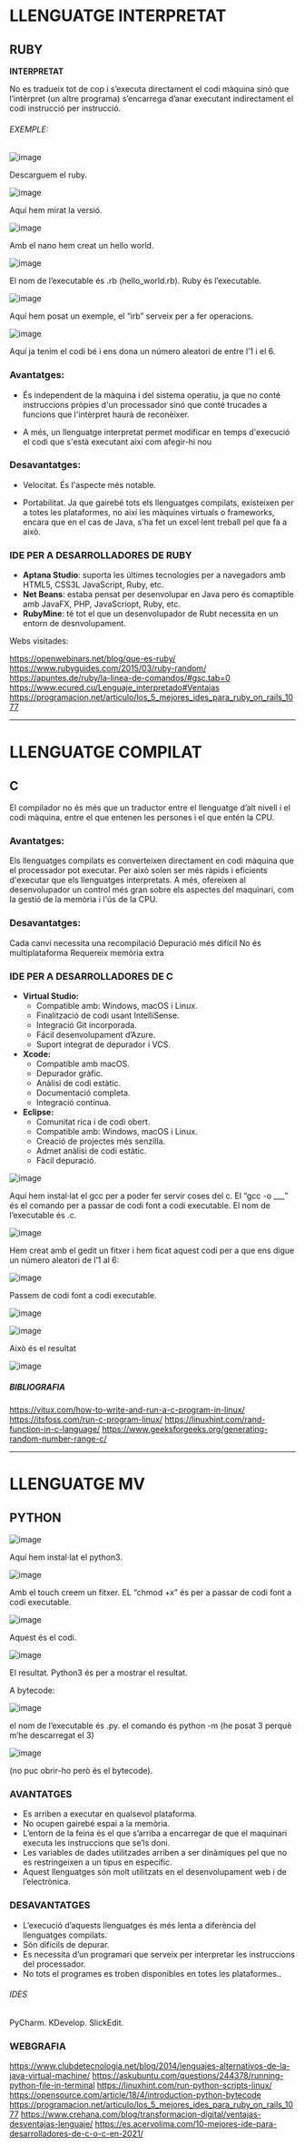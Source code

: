 # LLENGUATGE INTERPRETAT # 

## RUBY      

**INTERPRETAT**

No es tradueix tot de cop i s’executa directament el codi màquina sinó que l’intèrpret (un altre programa) s’encarrega d’anar executant indirectament el codi instrucció per instrucció.

###### EXEMPLE:


![image](https://user-images.githubusercontent.com/113586105/195207864-1b0d23a3-e841-4401-a400-47e9f5e7900f.png)

Descarguem el ruby.

![image](https://user-images.githubusercontent.com/113586105/195207967-b1536e2d-9031-4435-9e2d-18ff12a64670.png)

Aquí hem mirat la versió.

![image](https://user-images.githubusercontent.com/113586105/195208045-40b66cf9-e960-4f41-a724-1c4953b109f2.png)

Amb el nano hem creat un hello world.

![image](https://user-images.githubusercontent.com/113586105/195208089-d198d150-546d-4a29-a2bf-c36dd1ff39d4.png)


El nom de l’executable és .rb (hello_world.rb).
Ruby és l’executable.

![image](https://user-images.githubusercontent.com/113586105/195208247-3c88f7d9-0704-4478-8317-b48afa95b141.png)



Aquí hem posat un exemple, el “irb” serveix per a fer operacions.

![image](https://user-images.githubusercontent.com/113586105/195208287-7c6b3b42-60d1-4e10-b560-db27fabc25e8.png)



Aquí ja tenim el codi bé i ens dona un número aleatori de entre l’1 i el 6.
### Avantatges:

- És independent de la màquina i del sistema operatiu, ja que no conté instruccions pròpies d'un processador sinó que conté trucades a funcions que l'intèrpret haurà de reconèixer. 

- A més, un llenguatge interpretat permet modificar en temps d'execució el codi que s'està executant així com afegir-hi nou

### Desavantatges:

- Velocitat. És l'aspecte més notable.

- Portabilitat. Ja que gairebé tots els llenguatges compilats, existeixen per a totes les plataformes, no així les màquines virtuals o frameworks, encara que en el cas de Java, s'ha fet un excel·lent treball pel que fa a això.

### IDE PER A DESARROLLADORES DE RUBY
-  **Aptana Studio**: suporta les últimes tecnologies per a navegadors amb HTML5, CSS3L JavaScript, Ruby, etc.
- **Net Beans**: estaba pensat per desenvolupar en Java pero és comaptible amb JavaFX, PHP, JavaScriopt, Ruby, etc.
- **RubyMine**: té tot el que un desenvolupador de Rubt necessita en un entorn de desnvolupament.


Webs visitades:

https://openwebinars.net/blog/que-es-ruby/ 
https://www.rubyguides.com/2015/03/ruby-random/
https://apuntes.de/ruby/la-linea-de-comandos/#gsc.tab=0
https://www.ecured.cu/Lenguaje_interpretado#Ventajas
https://programacion.net/articulo/los_5_mejores_ides_para_ruby_on_rails_1077

--------------------------------------------------------------------------------------------------------------------------------------------------------

# LLENGUATGE COMPILAT

## C

El compilador no és més que un traductor entre el llenguatge d’alt nivell i el codi màquina, entre el que entenen les persones i el que entén la CPU.

### Avantatges:

Els llenguatges compilats es converteixen directament en codi màquina que el processador pot executar. Per això solen ser més ràpids i eficients d'executar que els llenguatges interpretats. A més, ofereixen al desenvolupador un control més gran sobre els aspectes del maquinari, com la gestió de la memòria i l'ús de la CPU.

### Desavantatges:

Cada canvi necessita una recompilació
Depuració més difícil
No és multiplataforma
Requereix memòria extra

### IDE PER A DESARROLLADORES DE C

- **Virtual Studio:** 
	- Compatible amb: Windows, macOS i Linux.
	- Finalització de codi usant IntelliSense.
	- Integració Git incorporada.
	- Fácil desenvolupament d’Azure.
	- Suport integrat de depurador i VCS.
- **Xcode:**
	- Compatible amb macOS.
	- Depurador gràfic.
	- Anàlisi de codi estàtic.
	- Documentació completa.
	- Integració contínua.
- **Eclipse:**
	- Comunitat rica i de codi obert.
	- Compatible amb: Windows, macOS i Linux.
	- Creació de projectes més senzilla.
	- Admet anàlisi de codi estàtic.
	- Fàcil depuració.




![image](https://user-images.githubusercontent.com/113586105/195208392-6e85234b-d1cb-42ee-94f5-c9c9e8f51e50.png)



Aquí hem instal·lat el gcc per a poder fer servir coses del c.
El “gcc -o ___” és el comando per a passar de codi font a codi executable.
El nom de l’executable és .c.

![image](https://user-images.githubusercontent.com/113586105/195208460-675d9370-a063-4534-922b-1bbce916815f.png)


Hem creat amb el gedit un fitxer i hem ficat aquest codi per a que ens digue un número aleatori de l’1 al 6:

![image](https://user-images.githubusercontent.com/113586105/195208519-8b3ae997-c239-463a-961c-071718fa4bcd.png)


Passem de codi font a codi executable.


![image](https://user-images.githubusercontent.com/113586105/195208854-1e46ee27-3d66-4c97-917c-190c1c5e6b31.png)

![image](https://user-images.githubusercontent.com/113586105/195208940-43955fde-82a0-40d3-b1f5-2a272ce30239.png)


Això és el resultat

![image](https://user-images.githubusercontent.com/113586105/195208962-6137c2ba-7c79-4170-8e52-0752c289a81e.png)


##### BIBLIOGRAFIA
https://vitux.com/how-to-write-and-run-a-c-program-in-linux/
https://itsfoss.com/run-c-program-linux/
https://linuxhint.com/rand-function-in-c-language/ 
https://www.geeksforgeeks.org/generating-random-number-range-c/


--------------------------------------------------------------------------------------------------------------------------------------------------------

# LLENGUATGE MV

## PYTHON


![image](https://user-images.githubusercontent.com/113586105/195210666-09f56db2-3c61-41cf-a83e-87462c25f23f.png)

Aquí hem instal·lat el python3.

![image](https://user-images.githubusercontent.com/113586105/195210707-26f219e8-d347-47a1-97bd-6dc5fb313b6a.png)

Amb el touch creem un fitxer.
EL “chmod +x” és per a passar de codi font a codi executable.

![image](https://user-images.githubusercontent.com/113586105/195210751-cfa3af00-e8a5-43ea-b06b-ef1972bb84d1.png)

Aquest és el codi.

![image](https://user-images.githubusercontent.com/113586105/195210790-cea5df3b-ac06-4586-9d4f-29b4d7925f88.png)

El resultat.
Python3 és per a mostrar el resultat.

A bytecode:

![image](https://user-images.githubusercontent.com/113586105/195210828-0e080b0e-c5ee-4a21-a061-22fdc590cab9.png)

el nom de l’executable és .py.
el comando és python -m (he posat 3 perquè m’he descarregat el 3)

![image](https://user-images.githubusercontent.com/113586105/195210873-acc4ad78-08c3-4d9b-a115-33f8577fa711.png)

(no puc obrir-ho però és el bytecode).

### AVANTATGES
- Es arriben a executar en qualsevol plataforma.
- No ocupen gairebé espai a la memòria.
- L’entorn de la feina és el que s’arriba a encarregar de que el maquinari executa les instruccions que se’ls doni.
- Les variables de dades utilitzades arriben a ser dinàmiques pel que no es restringeixen a un tipus en específic.
- Aquest llenguatges són molt utilitzats en el desenvolupament web i de l’electrònica.

### DESAVANTATGES
- L’execució d’aquests llenguatges és més lenta a diferència del llenguatges compilats.
- Són difícils de depurar.
- Es necessita d’un programari que serveix per interpretar les instruccions del processador.
- No tots el programes es troben disponibles en totes les plataformes..




###### IDES
PyCharm.
KDevelop.
SlickEdit.



### WEBGRAFIA
https://www.clubdetecnologia.net/blog/2014/lenguajes-alternativos-de-la-java-virtual-machine/
https://askubuntu.com/questions/244378/running-python-file-in-terminal
https://linuxhint.com/run-python-scripts-linux/
https://opensource.com/article/18/4/introduction-python-bytecode 
https://programacion.net/articulo/los_5_mejores_ides_para_ruby_on_rails_1077 
https://www.crehana.com/blog/transformacion-digital/ventajas-desventajas-lenguaje/ 
https://es.acervolima.com/10-mejores-ide-para-desarrolladores-de-c-o-c-en-2021/ 














